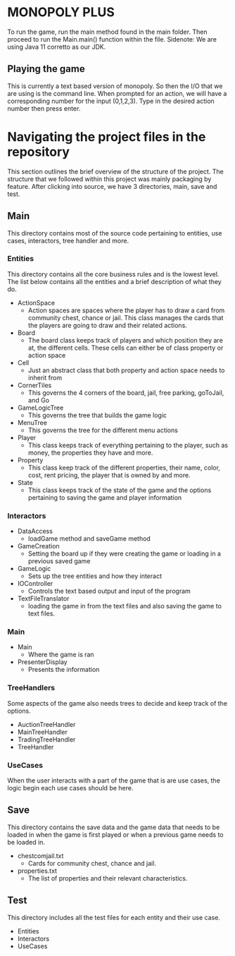 # MONOPOLY PLUS

To run the game, run the main method found in the main folder. Then proceed to run the Main.main() function within the file.
Sidenote: We are using Java 11 corretto as our JDK.

## Playing the game
This is currently a text based version of monopoly. So then the I/O that we are using is the command line. 
When prompted for an action, we will have a corresponding number for the input (0,1,2,3). Type in the desired action number then press enter.

# Navigating the project files in the repository
This section outlines the brief overview of the structure of the project. The structure that we followed within this project was mainly packaging by feature. 
After clicking into source, we have 3 directories, main, save and test.

## Main
This directory contains most of the source code pertaining to entities, use cases, interactors, tree handler and more.

### Entities
This directory contains all the core business rules and is the lowest level. The list below contains all the entities and a brief description of what they do.
- ActionSpace
    - Action spaces are spaces where the player has to draw a card from community chest, chance or jail. This class manages the cards that the players are going to draw and their related actions.
- Board
    - The board class keeps track of players and which position they are at, the different cells. These cells can either be of class property or action space
- Cell
    - Just an abstract class that both property and action space needs to inherit from
- CornerTiles
    - This governs the 4 corners of the board, jail, free parking, goToJail, and Go
- GameLogicTree
    - This governs the tree that builds the game logic
- MenuTree
    - This governs the tree for the different menu actions
- Player
    - This class keeps track of everything pertaining to the player, such as money, the properties they have and more.
- Property
    - This class keep track of the different properties, their name, color, cost, rent pricing, the player that is owned by and more.
- State
    - This class keeps track of the state of the game and the options pertaining to saving the game and player information

### Interactors
- DataAccess
    - loadGame method and saveGame method
- GameCreation
    - Setting the board up if they were creating the game or loading in a previous saved game
- GameLogic
    - Sets up the tree entities and how they interact
- IOController
    - Controls the text based output and input of the program
- TextFileTranslator
    - loading the game in from the text files and also saving the game to text files.

### Main
- Main
    - Where the game is ran
- PresenterDisplay
    - Presents the information

### TreeHandlers
Some aspects of the game also needs trees to decide and keep track of the options.
- AuctionTreeHandler
- MainTreeHandler
- TradingTreeHandler
- TreeHandler

### UseCases
When the user interacts with a part of the game that is are use cases, the logic begin each use cases should be here.

## Save
This directory contains the save data and the game data that needs to be loaded in when the game is first played or when a previous game needs to be loaded in.
- chestcomjail.txt
    - Cards for community chest, chance and jail.
- properties.txt
    - The list of properties and their relevant characteristics.

## Test
This directory includes all the test files for each entity and their use case.
- Entities
- Interactors
- UseCases

